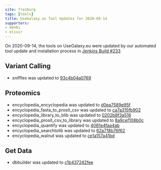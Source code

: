 ```yaml
---
site: freiburg
tags: [tools]
title: UseGalaxy.eu Tool Updates for 2020-09-14
supporters:
- denbi
- elixir
---
```


On 2020-09-14, the tools on UseGalaxy.eu were updated by our automated tool update and installation process in [Jenkins Build #233](https://build.galaxyproject.eu/job/usegalaxy-eu/job/install-tools/#233/)


## Variant Calling

- sniffles was updated to [93c4b04a0769](https://toolshed.g2.bx.psu.edu/view/iuc/sniffles/93c4b04a0769)

## Proteomics

- encyclopedia_encyclopedia was updated to [d0ea7589e95f](https://toolshed.g2.bx.psu.edu/view/galaxyp/encyclopedia_encyclopedia/d0ea7589e95f)
- encyclopedia_fasta_to_prosit_csv was updated to [ca7a315fb902](https://toolshed.g2.bx.psu.edu/view/galaxyp/encyclopedia_fasta_to_prosit_csv/ca7a315fb902)
- encyclopedia_library_to_blib was updated to [0202b8f3a516](https://toolshed.g2.bx.psu.edu/view/galaxyp/encyclopedia_library_to_blib/0202b8f3a516)
- encyclopedia_prosit_csv_to_library was updated to [8a9cef108b0c](https://toolshed.g2.bx.psu.edu/view/galaxyp/encyclopedia_prosit_csv_to_library/8a9cef108b0c)
- encyclopedia_quantify was updated to [4081e4faa4ab](https://toolshed.g2.bx.psu.edu/view/galaxyp/encyclopedia_quantify/4081e4faa4ab)
- encyclopedia_searchtolib was updated to [62a718b76f62](https://toolshed.g2.bx.psu.edu/view/galaxyp/encyclopedia_searchtolib/62a718b76f62)
- encyclopedia_walnut was updated to [ce1a157a41bd](https://toolshed.g2.bx.psu.edu/view/galaxyp/encyclopedia_walnut/ce1a157a41bd)

## Get Data

- dbbuilder was updated to [c1b437242fee](https://toolshed.g2.bx.psu.edu/view/galaxyp/dbbuilder/c1b437242fee)

